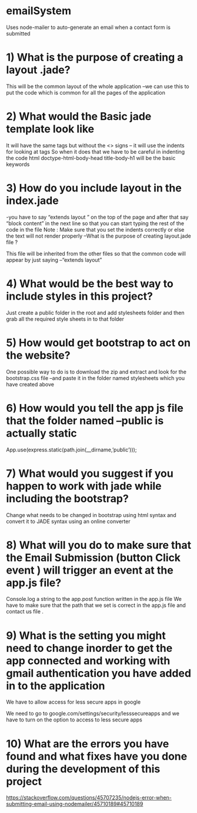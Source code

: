 # emailSystem
Uses node-mailer to auto-generate an email when a contact form is submitted

# 1)	What is the purpose of creating a layout .jade?
This will be the common layout of the whole application –we can use this to put the code which is common for all the pages of the application

# 2)	What would the Basic jade template look like
It will have the same tags but without the <> signs – it will use the indents for looking at tags
So when it does that we have to be careful in indenting the code html doctype-html-body-head title-body-h1 will be the basic keywords

# 3)	How do you include layout in the index.jade
-you have to say “extends layout ” on the top of the page and after that say “block content” in the next line so that you can start typing the rest of the code in the file
Note : Make sure that you set the indents correctly or else the text will not render properly –What is the purpose of creating layout.jade file ?

This file will be inherited from the other files so that the common code will appear by just saying –“extends layout”

# 4)	What would be the best way to include styles in this project?
Just create a public folder in the root and add stylesheets folder and then grab all the required style sheets in to that folder

# 5)	How would get bootstrap to act on the website?
One possible way to do is to download the zip and extract and look for the bootstrap.css file –and paste it in the folder  named stylesheets which you have created above
# 6)	How would you tell the app js file that the folder named –public is actually static
App.use(express.static(path.join(__dirname,’public’)));

# 7)	What would you suggest if you happen to work with jade while including the bootstrap?
Change what needs to be changed in bootstrap using html syntax and convert it to JADE syntax using an online converter

# 8)	What will you do to  make sure that the Email Submission (button Click event ) will trigger an event at the app.js file?
Console.log a string to the app.post function written in the app.js file
We  have to make sure that the path that we set is correct in the app.js file and contact us file .

# 9)	What is the setting you might need to change inorder to get the app connected and working with gmail authentication you have added in to the application
We have to allow access for less secure apps in google 

We need to go to google.com/settings/security/lesssecureapps and we have to turn on the option to access to less secure apps

# 10)	What are the errors you have found and what fixes have you done during the development of this project
https://stackoverflow.com/questions/45707235/nodejs-error-when-submitting-email-using-nodemailer/45710189#45710189 



